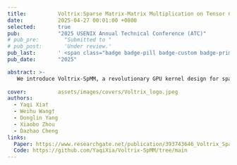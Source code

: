 ```yaml
---
title:          Voltrix:Sparse Matrix-Matrix Multiplication on Tensor Cores with Asynchronous and Balanced Kernel Optimization
date:           2025-04-27 00:01:00 +0800
selected:       true
pub:            "2025 USENIX Annual Technical Conference (ATC)"
# pub_pre:        "Submitted to "
# pub_post:       'Under review.'
pub_last:       ' <span class="badge badge-pill badge-custom badge-primary">Conference</span><span class="badge badge-pill badge-custom badge-danger">CCF-A</span>'
pub_date:       "2025"

abstract: >-
   We introduce Voltrix-SpMM, a revolutionary GPU kernel design for sparse matrix-matrix multiplication.
  
cover:          assets/images/covers/Voltrix_logo.jpeg
authors:
  - Yaqi Xia†
  - Weihu Wang†
  - Donglin Yang
  - Xiaobo Zhou
  - Dazhao Cheng
links:
  Paper: https://www.researchgate.net/publication/393743646_Voltrix_Sparse_Matrix-Matrix_Multiplication_on_Tensor_Cores_with_Asynchronous_and_Balanced_Kernel_Optimization_Voltrix_Sparse_Matrix-Matrix_Multiplication_on_Tensor_Cores_with_Asynchronous_and_Balance
  Code: https://github.com/YaqiXia/Voltrix-SpMM/tree/main
---
```

